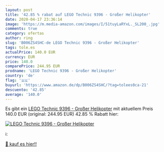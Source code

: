 ```yaml
---
layout: post
title: '42.85 % rabat auf LEGO Technic 9396 - Großer Helikopter'
date: 2020-04-17 23:36:14
image: 'https://m.media-amazon.com/images/I/51tuyLaRYxL._SL200_.jpg'
comments: true
category: ofertas
author: ring
slug: 'B006ZS4SHC-de LEGO Technic 9396 - Großer Helikopter'
tags: tole.es
actualPrice: 140.0 EUR
currency: EUR
price: 140.0
comparePrice: 244.95 EUR
prodname: 'LEGO Technic 9396 - Großer Helikopter'
country: 'de'
flag: '🇩🇪'
buyurl: 'https://www.amazon.de/dp/B006ZS4SHC/?tag=tolees0ca-21'
descuento: '42.85'
average: '140.0'
---
```


Es gibt ein [LEGO Technic 9396 - Großer Helikopter](https://www.amazon.de/dp/B006ZS4SHC/?tag=tolees0ca-21) mit aktuellem Preis 140.0 EUR (original: 244.95 EUR) 42.85 % Rabatt hier:

[![LEGO Technic 9396 - Großer Helikopter](https://m.media-amazon.com/images/I/51tuyLaRYxL._SL200_.jpg)](https://www.amazon.de/dp/B006ZS4SHC/?tag=tolees0ca-21)

ℹ️:


[🛒 kauf es hier!!](https://www.amazon.de/dp/B006ZS4SHC/?tag=tolees0ca-21)
